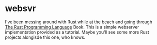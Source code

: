 # websvr

I've been messing around with Rust while at the beach and going through [The Rust Programming Language](https://doc.rust-lang.org/stable/book/ch20-03-graceful-shutdown-and-cleanup.html) Book. This is a simple webserver implementation provided as a tutorial. Maybe you'll see some more Rust projects alongisde this one, who knows.
